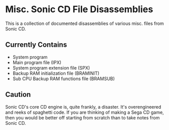 # Misc. Sonic CD File Disassemblies
This is a collection of documented disassemblies of various misc. files from Sonic CD.

## Currently Contains
* System program
* Main program file (IPX)
* System program extension file (SPX)
* Backup RAM initialization file (BRAMINIT)
* Sub CPU Backup RAM functions file (BRAMSUB)

## Caution
Sonic CD's core CD engine is, quite frankly, a disaster. It's overengineered and reeks of spaghetti code. If you are thinking of making a Sega CD game, then you would be better off starting from scratch than to take notes from Sonic CD.